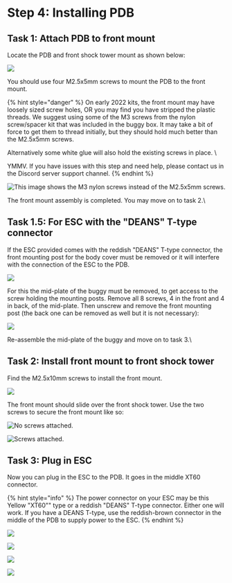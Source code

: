 # Step 4: Installing PDB

## Task 1: Attach PDB to front mount

Locate the PDB and front shock tower mount as shown below:

![](../../.gitbook/assets/IMG\_5943.JPEG)

You should use four M2.5x5mm screws to mount the PDB to the front mount.

{% hint style="danger" %}
On early 2022 kits, the front mount may have loosely sized screw holes, OR you may find you have stripped the plastic threads. We suggest using some of the M3 screws from the nylon screw/spacer kit that was included in the buggy box. It may take a bit of force to get them to thread initially, but they should hold much better than the M2.5x5mm screws.&#x20;

Alternatively some white glue will also hold the existing screws in place. \


YMMV. If you have issues with this step and need help, please contact us in the Discord server support channel.
{% endhint %}

![This image shows the M3 nylon screws instead of the M2.5x5mm screws.](../../.gitbook/assets/IMG\_5947.JPEG)

The front mount assembly is completed. You may move on to task 2.\

## Task 1.5: For ESC with the "DEANS"  T-type connector

If the ESC provided comes with the reddish "DEANS"  T-type connector, the front mounting post for the body cover must be removed or it will interfere with the connection of the ESC to the PDB.

![](../../.gitbook/assets/IMG\_20221217\_191041.jpg)

For this the mid-plate of the buggy must be removed, to get access to the screw holding the mounting posts. Remove all 8 screws, 4 in the front and 4 in back, of the mid-plate. Then unscrew and remove the front mounting post (the back one can be removed as well but it is not necessary):

![](../../.gitbook/assets/IMG\_20221217\_191011.jpg)

Re-assemble the mid-plate of the buggy and move on to task 3.\

## Task 2: Install front mount to front shock tower

Find the M2.5x10mm screws to install the front mount.

![](../../.gitbook/assets/IMG\_5948.JPEG)

The front mount should slide over the front shock tower. Use the two screws to secure the front mount like so:

![No screws attached.](../../.gitbook/assets/IMG\_5950.JPEG)

![Screws attached.](../../.gitbook/assets/IMG\_5951.JPEG)

## Task 3: Plug in ESC

Now you can plug in the ESC to the PDB. It goes in the middle XT60 connector.

{% hint style="info" %}
The power connector on your ESC may be this Yellow "XT60"" type or a reddish "DEANS"  T-type connector. Either one will work. If you have a DEANS T-type, use the reddish-brown connector in the middle of the PDB to supply power to the ESC.
{% endhint %}

![](../../.gitbook/assets/IMG\_5933.JPEG)

![](../../.gitbook/assets/IMG\_5955.JPEG)

![](../../.gitbook/assets/IMG\_5956.JPEG)

![](../../.gitbook/assets/IMG\_20221217\_191520.jpg)
